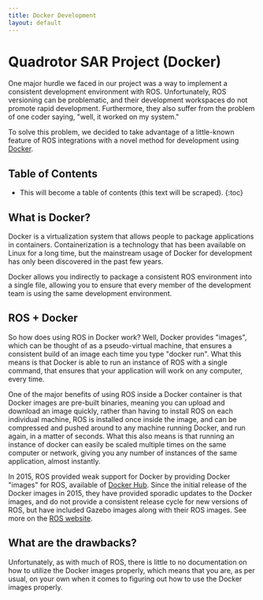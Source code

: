 ```yaml
---
title: Docker Development
layout: default
---
```


# Quadrotor SAR Project (Docker)

One major hurdle we faced in our project was a way to implement a consistent development environment with ROS. Unfortunately, ROS versioning can be problematic, and their development workspaces do not promote rapid development. Furthermore, they also suffer from the problem of one coder saying, "well, it worked on my system."

To solve this problem, we decided to take advantage of a little-known feature of ROS integrations with a novel method for development using [Docker](https://www.docker.com).

## Table of Contents

* This will become a table of contents (this text will be scraped).
{:toc}

## What is Docker?

Docker is a virtualization system that allows people to package applications in containers. Containerization is a technology that has been available on Linux for a long time, but the mainstream usage of Docker for development has only been discovered in the past few years.

Docker allows you indirectly to package a consistent ROS environment into a single file, allowing you to ensure that every member of the development team is using the same development environment.

## ROS + Docker

So how does using ROS in Docker work? Well, Docker provides "images", which can be thought of as a pseudo-virtual machine, that ensures a consistent build of an image each time you type "docker run". What this means is that Docker is able to run an instance of ROS with a single command, that ensures that your application will work on any computer, every time.

One of the major benefits of using ROS inside a Docker container is that Docker images are pre-built binaries, meaning you can upload and download an image quickly, rather than having to install ROS on each individual machine, ROS is installed once inside the image, and can be compressed and pushed around to any machine running Docker, and run again, in a matter of seconds. What this also means is that running an instance of docker can easily be scaled multiple times on the same computer or network, giving you any number of instances of the same application, almost instantly.

In 2015, ROS provided weak support for Docker by providing Docker "images" for ROS, available of [Docker Hub](https://hub.docker.com). Since the initial release of the Docker images in 2015, they have provided sporadic updates to the Docker images, and do not provide a consistent release cycle for new versions of ROS, but have included Gazebo images along with their ROS images. See more on the [ROS website](http://wiki.ros.org/docker/Tutorials/Docker).

## What are the drawbacks?

Unfortunately, as with much of ROS, there is little to no documentation on how to utilize the Docker images properly, which means that you are, as per usual, on your own when it comes to figuring out how to use the Docker images properly.
